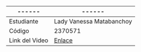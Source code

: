 | **------**         | **------**                      |
|--------------------|--------------------------------|
| Estudiante        | Lady Vanessa Matabanchoy       |
| Código            | 2370571                        |
| Link del Video    | [Enlace](https://drive.google.com/file/d/1S8lizj50p9OWR6kEAJaDpWl39vWVfLSC/view?usp=sharing)  |
